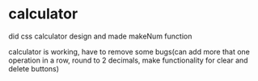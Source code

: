 # calculator

did css calculator design and made makeNum function

calculator is working, have to remove some bugs(can add more that one operation in a row, round to 2 decimals, make functionality for clear and delete buttons)